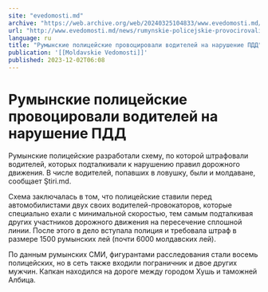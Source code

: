 ```yaml
---
site: "evedomosti.md"
archive: "https://web.archive.org/web/20240325104833/www.evedomosti.md/news/rumynskie-policejskie-provocirovali-voditelej-na-narushenie"
url: "http://www.evedomosti.md/news/rumynskie-policejskie-provocirovali-voditelej-na-narushenie"
language: ru
title: "Румынские полицейские провоцировали водителей на нарушение ПДД"
publication: '[[Moldavskie Vedomosti]]'
published: 2023-12-02T06:08
---
```


# Румынские полицейские провоцировали водителей на нарушение ПДД

Румынские полицейские разработали схему, по которой штрафовали водителей, которых подталкивали к нарушению правил дорожного движения. В числе водителей, попавших в ловушку, были и молдаване, сообщает Ştiri.md.

Схема заключалась в том, что полицейские ставили перед автомобилистами двух своих водителей-провокаторов, которые специально ехали с минимальной скоростью, тем самым подталкивая других участников дорожного движения на пересечение сплошной линии. После этого в дело вступала полиция и требовала штраф в размере 1500 румынских лей (почти 6000 молдавских лей).

По данным румынских СМИ, фигурантами расследования стали восемь полицейских, но в сеть также входили пограничник и двое других мужчин. Капкан находился на дороге между городом Хушь и таможней Албица.